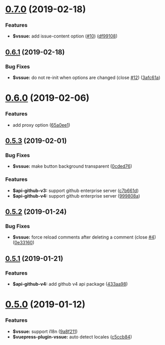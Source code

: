 # [0.7.0](https://github.com/meteorlxy/vssue/compare/v0.6.1...v0.7.0) (2019-02-18)


### Features

* **$vssue:** add issue-content option ([#10](https://github.com/meteorlxy/vssue/issues/10)) ([df99108](https://github.com/meteorlxy/vssue/commit/df99108))



## [0.6.1](https://github.com/meteorlxy/vssue/compare/v0.6.0...v0.6.1) (2019-02-18)


### Bug Fixes

* **$vssue:** do not re-init when options are changed (close [#12](https://github.com/meteorlxy/vssue/issues/12)) ([3afc61a](https://github.com/meteorlxy/vssue/commit/3afc61a))



# [0.6.0](https://github.com/meteorlxy/vssue/compare/v0.5.3...v0.6.0) (2019-02-06)


### Features

* add proxy option ([65a0ee1](https://github.com/meteorlxy/vssue/commit/65a0ee1))



## [0.5.3](https://github.com/meteorlxy/vssue/compare/v0.5.2...v0.5.3) (2019-02-01)


### Bug Fixes

* **$vssue:** make button background transparent ([0cded76](https://github.com/meteorlxy/vssue/commit/0cded76))


### Features

* **$api-github-v3:** support github enterprise server ([c7b661d](https://github.com/meteorlxy/vssue/commit/c7b661d))
* **$api-github-v4:** support github enterprise server ([999808a](https://github.com/meteorlxy/vssue/commit/999808a))



## [0.5.2](https://github.com/meteorlxy/vssue/compare/v0.5.1...v0.5.2) (2019-01-24)


### Bug Fixes

* **$vssue:** force reload comments after deleting a comment (close [#4](https://github.com/meteorlxy/vssue/issues/4)) ([0e33160](https://github.com/meteorlxy/vssue/commit/0e33160))



## [0.5.1](https://github.com/meteorlxy/vssue/compare/v0.5.0...v0.5.1) (2019-01-21)


### Features

* **$api-github-v4:** add github v4 api package ([433aa98](https://github.com/meteorlxy/vssue/commit/433aa98))



# [0.5.0](https://github.com/meteorlxy/vssue/compare/v0.4.3...v0.5.0) (2019-01-12)


### Features

* **$vssue:** support i18n ([9a8f211](https://github.com/meteorlxy/vssue/commit/9a8f211))
* **$vuepress-plugin-vssue:** auto detect locales ([c5ccb84](https://github.com/meteorlxy/vssue/commit/c5ccb84))



